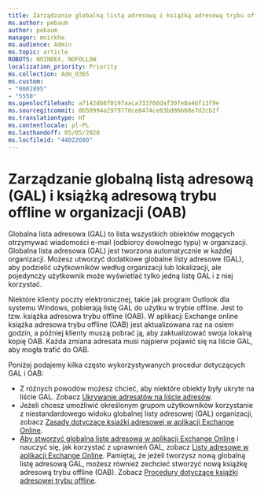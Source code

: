 ```yaml
---
title: Zarządzanie globalną listą adresową i książką adresową trybu offline w organizacji
ms.author: pebaum
author: pebaum
manager: mnirkhe
ms.audience: Admin
ms.topic: article
ROBOTS: NOINDEX, NOFOLLOW
localization_priority: Priority
ms.collection: Adm_O365
ms.custom:
- "9002895"
- "5550"
ms.openlocfilehash: a7142d68f0197aaca733766daf30fe8a46f13f9e
ms.sourcegitcommit: 8b50994a2979778ce8474ce83bd86b60e7d2cb2f
ms.translationtype: HT
ms.contentlocale: pl-PL
ms.lasthandoff: 05/05/2020
ms.locfileid: "44022680"
---
```

# <a name="managing-organization-global-address-list-gal-and-offline-address-book-oab"></a>Zarządzanie globalną listą adresową (GAL) i książką adresową trybu offline w organizacji (OAB)

Globalna lista adresowa (GAL) to lista wszystkich obiektów mogących otrzymywać wiadomości e-mail (odbiorcy dowolnego typu) w organizacji. Globalna lista adresowa (GAL) jest tworzona automatycznie w każdej organizacji. Możesz utworzyć dodatkowe globalne listy adresowe (GAL), aby podzielić użytkowników według organizacji lub lokalizacji, ale pojedynczy użytkownik może wyświetlać tylko jedną listę GAL i z niej korzystać.

Niektóre klienty poczty elektronicznej, takie jak program Outlook dla systemu Windows, pobierają listę GAL do użytku w trybie offline. Jest to tzw. książka adresowa trybu offline (OAB). W aplikacji Exchange online książka adresowa trybu offline (OAB) jest aktualizowana raz na osiem godzin, a później klienty muszą pobrać ją, aby zaktualizować swoja lokalną kopię OAB. Każda zmiana adresata musi najpierw pojawić się na liście GAL, aby mogła trafić do OAB.

Poniżej podajemy kilka często wykorzystywanych procedur dotyczących GAL i OAB:

- Z różnych powodów możesz chcieć, aby niektóre obiekty były ukryte na liście GAL. Zobacz [Ukrywanie adresatów na liście adresów](https://docs.microsoft.com/exchange/address-books/address-lists/manage-address-lists#hide-recipients-from-address-lists).
- Jeżeli chcesz umożliwić określonym grupom użytkowników korzystanie z niestandardowego widoku globalnej listy adresowej (GAL) organizacji, zobacz [Zasady dotyczące książki adresowej w aplikacji Exchange Online](https://docs.microsoft.com/exchange/address-books/address-book-policies/address-book-policies).
- [Aby stworzyć globalną listę adresową w aplikacji Exchange Online](https://docs.microsoft.com/exchange/address-books/address-lists/create-global-address-list) i nauczyć się, jak korzystać z uprawnień GAL, zobacz [Listy adresowe w aplikacji Exchange Online](https://docs.microsoft.com/exchange/address-books/address-lists/address-lists). Pamiętaj, że jeżeli tworzysz nową globalną listę adresową GAL, możesz również zechcieć stworzyć nową książkę adresową trybu offline (OAB). Zobacz [Procedury dotyczące książki adresowej trybu offline](https://docs.microsoft.com/exchange/address-books/offline-address-books/offline-address-book-procedures).
